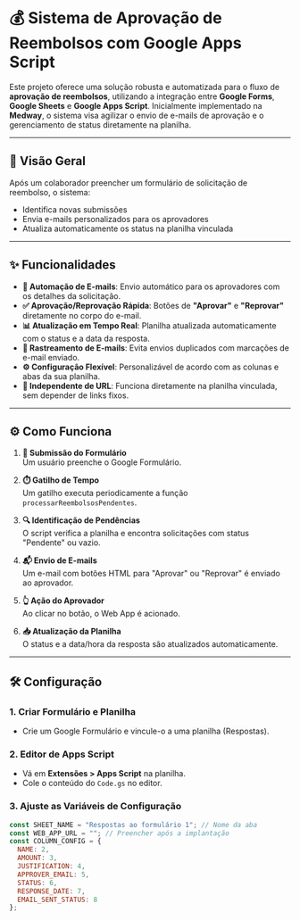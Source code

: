 # 💰 Sistema de Aprovação de Reembolsos com Google Apps Script

Este projeto oferece uma solução robusta e automatizada para o fluxo de **aprovação de reembolsos**, utilizando a integração entre **Google Forms**, **Google Sheets** e **Google Apps Script**. Inicialmente implementado na **Medway**, o sistema visa agilizar o envio de e-mails de aprovação e o gerenciamento de status diretamente na planilha.

---

## 🚀 Visão Geral

Após um colaborador preencher um formulário de solicitação de reembolso, o sistema:

- Identifica novas submissões
- Envia e-mails personalizados para os aprovadores
- Atualiza automaticamente os status na planilha vinculada

---

## ✨ Funcionalidades

- **📧 Automação de E-mails**: Envio automático para os aprovadores com os detalhes da solicitação.
- **✅ Aprovação/Reprovação Rápida**: Botões de **"Aprovar"** e **"Reprovar"** diretamente no corpo do e-mail.
- **📊 Atualização em Tempo Real**: Planilha atualizada automaticamente com o status e a data da resposta.
- **📌 Rastreamento de E-mails**: Evita envios duplicados com marcações de e-mail enviado.
- **⚙️ Configuração Flexível**: Personalizável de acordo com as colunas e abas da sua planilha.
- **🔗 Independente de URL**: Funciona diretamente na planilha vinculada, sem depender de links fixos.

---

## ⚙️ Como Funciona

1. **📝 Submissão do Formulário**  
   Um usuário preenche o Google Formulário.

2. **⏱️ Gatilho de Tempo**  
   Um gatilho executa periodicamente a função `processarReembolsosPendentes`.

3. **🔍 Identificação de Pendências**  
   O script verifica a planilha e encontra solicitações com status "Pendente" ou vazio.

4. **📬 Envio de E-mails**  
   Um e-mail com botões HTML para "Aprovar" ou "Reprovar" é enviado ao aprovador.

5. **👆 Ação do Aprovador**  
   Ao clicar no botão, o Web App é acionado.

6. **📥 Atualização da Planilha**  
   O status e a data/hora da resposta são atualizados automaticamente.

---

## 🛠️ Configuração

### 1. Criar Formulário e Planilha

- Crie um Google Formulário e vincule-o a uma planilha (Respostas).

### 2. Editor de Apps Script

- Vá em **Extensões > Apps Script** na planilha.
- Cole o conteúdo do `Code.gs` no editor.

### 3. Ajuste as Variáveis de Configuração

```javascript
const SHEET_NAME = "Respostas ao formulário 1"; // Nome da aba
const WEB_APP_URL = ""; // Preencher após a implantação
const COLUMN_CONFIG = {
  NAME: 2,
  AMOUNT: 3,
  JUSTIFICATION: 4,
  APPROVER_EMAIL: 5,
  STATUS: 6,
  RESPONSE_DATE: 7,
  EMAIL_SENT_STATUS: 8
};
